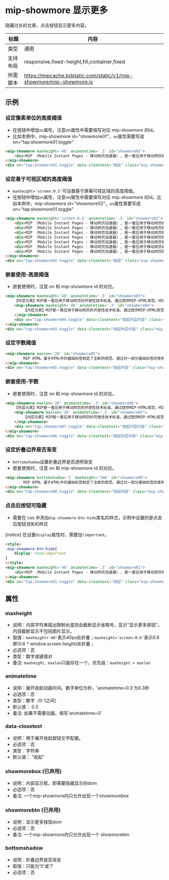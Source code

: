 # mip-showmore 显示更多

隐藏过长的文章，点击按钮显示更多内容。

标题|内容
----|----
类型|通用
支持布局|responsive,fixed-height,fill,container,fixed
所需脚本|https://mipcache.bdstatic.com/static/v1/mip-showmore/mip-showmore.js

## 示例

### 设定像素单位的高度阈值

- 在按钮中增加`on`属性，注意on属性中需要填写对应 mip-showmore 的id。
- 比如本例中，mip-showmore id="showmore01"，`on`属性需要写成on="tap:showmore01.toggle"

```html
<mip-showmore maxheight='40' animatetime='.3' id="showmore01">
    <div>MIP （Mobile Instant Pages - 移动网页加速器）, 是一套应用于移动网页的开放性技术标准。通过提供MIP-HTML规范、MIP-JS运行环境以及MIP-Cache页面缓存系统，实现移动网页加速。</div>
</mip-showmore>
<div on="tap:showmore01.toggle" data-closetext="收起" class="mip-showmore-btn">点击显示</div>
```

### 设定基于可视区域的高度阈值

- `maxheight='screen:0.5'`可设置基于屏幕可视区域的高度阈值。
- 在按钮中增加`on`属性，注意on属性中需要填写对应 mip-showmore 的id。比如本例中，mip-showmore id="showmore02"，`on`属性需要写成on="tap:showmore01.toggle"

```html
<mip-showmore maxheight='screen:0.5' animatetime='.3' id="showmore02">
    <div>MIP （Mobile Instant Pages - 移动网页加速器）, 是一套应用于移动网页的开放性技术标准。通过提供MIP-HTML规范、MIP-JS运行环境以及MIP-Cache页面缓存系统，实现移动网页加速。</div>
    <div>MIP （Mobile Instant Pages - 移动网页加速器）, 是一套应用于移动网页的开放性技术标准。通过提供MIP-HTML规范、MIP-JS运行环境以及MIP-Cache页面缓存系统，实现移动网页加速。</div>
    <div>MIP （Mobile Instant Pages - 移动网页加速器）, 是一套应用于移动网页的开放性技术标准。通过提供MIP-HTML规范、MIP-JS运行环境以及MIP-Cache页面缓存系统，实现移动网页加速。</div>
    <div>MIP （Mobile Instant Pages - 移动网页加速器）, 是一套应用于移动网页的开放性技术标准。通过提供MIP-HTML规范、MIP-JS运行环境以及MIP-Cache页面缓存系统，实现移动网页加速。</div>
    <div>MIP （Mobile Instant Pages - 移动网页加速器）, 是一套应用于移动网页的开放性技术标准。通过提供MIP-HTML规范、MIP-JS运行环境以及MIP-Cache页面缓存系统，实现移动网页加速。</div>
    <div>MIP （Mobile Instant Pages - 移动网页加速器）, 是一套应用于移动网页的开放性技术标准。通过提供MIP-HTML规范、MIP-JS运行环境以及MIP-Cache页面缓存系统，实现移动网页加速。</div>
    <div>MIP （Mobile Instant Pages - 移动网页加速器）, 是一套应用于移动网页的开放性技术标准。通过提供MIP-HTML规范、MIP-JS运行环境以及MIP-Cache页面缓存系统，实现移动网页加速。</div>
</mip-showmore>
<div on="tap:showmore02.toggle" data-closetext="收起" class="mip-showmore-btn">点击显示</div>
```

### 嵌套使用-高度阈值

- 嵌套使用时，注意 on 和 mip-showmore id 的对应。

```html
<mip-showmore maxheight='40' animatetime='.3' id="showmore03">
    【外层元素】MIP是一套应用于移动网页的开放性技术标准。通过提供MIP-HTML规范、MIP-JS运行环境以及MIP-Cache页面缓存系统，实现移动网页加速。MIP是一套应用于移动网页的开放性技术标准。通过提供MIP-HTML规范、MIP-JS运行环境以及MIP-Cache页面缓存系统，实现移动网页加速。
    <mip-showmore maxheight='40' animatetime='.3' id="showmore04">
        【内层元素】MIP是一套应用于移动网页的开放性技术标准。通过提供MIP-HTML规范、MIP-JS运行环境以及MIP-Cache页面缓存系统，实现移动网页加速。MIP是一套应用于移动网页的开放性技术标准。通过提供MIP-HTML规范、MIP-JS运行环境以及MIP-Cache页面缓存系统，实现移动网页加速。
    </mip-showmore>
    <div on="tap:showmore04.toggle" data-closetext="收起内层内容" class="mip-showmore-btn">点击显示内层</div>
</mip-showmore>
<div on="tap:showmore03.toggle" data-closetext="收起外层内容" class="mip-showmore-btn">点击显示外层</div>
```

### 设定字数阈值

```html
<mip-showmore maxlen='20' id="showmore05">
        MIP HTML 基于HTML中的基础标签制定了全新的规范，通过对一部分基础标签的使用限制或功能扩展，使HTML能够展现更加丰富的内容；MIP JS 可以保证 MIP HTML 页面的快速渲染；MIP Cache 用于实现MIP页面的高速缓存，从而进一步提高页面性能。
</mip-showmore>
<div on="tap:showmore05.toggle" data-closetext="收起内容" class="mip-showmore-btn">点击显示</div>
```

### 嵌套使用-字数

- 嵌套使用时，注意 on 和 mip-showmore id 的对应。

```html
<mip-showmore maxlen='20' animatetime='.3' id="showmore06">
    【外层元素】MIP是一套应用于移动网页的开放性技术标准。通过提供MIP-HTML规范、MIP-JS运行环境以及MIP-Cache页面缓存系统，实现移动网页加速。MIP是一套应用于移动网页的开放性技术标准。通过提供MIP-HTML规范、MIP-JS运行环境以及MIP-Cache页面缓存系统，实现移动网页加速。
    <mip-showmore maxlen='20' animatetime='.3' id="showmore07">
        【内层元素】MIP是一套应用于移动网页的开放性技术标准。通过提供MIP-HTML规范、MIP-JS运行环境以及MIP-Cache页面缓存系统，实现移动网页加速。MIP是一套应用于移动网页的开放性技术标准。通过提供MIP-HTML规范、MIP-JS运行环境以及MIP-Cache页面缓存系统，实现移动网页加速。
    </mip-showmore>
    <div on="tap:showmore07.toggle" data-closetext="收起内层内容" class="mip-showmore-btn">点击显示内层</div>
</mip-showmore>
<div on="tap:showmore06.toggle" data-closetext="收起外层内容" class="mip-showmore-btn">点击显示外层</div>
```

### 设定折叠边界是否渐变

- `bottomshadow`设置折叠边界是否透明渐变
- 嵌套使用时，注意 on 和 mip-showmore id 的对应。

```html
<mip-showmore bottomshadow='1' maxheight='100' id="showmore08">
        MIP HTML 基于HTML中的基础标签制定了全新的规范，通过对一部分基础标签的使用限制或功能扩展，使HTML能够展现更加丰富的内容；MIP JS 可以保证 MIP HTML 页面的快速渲染；MIP Cache 用于实现MIP页面的高速缓存，从而进一步提高页面性能。MIP HTML 基于HTML中的基础标签制定了全新的规范，通过对一部分基础标签的使用限制或功能扩展，使HTML能够展现更加丰富的内容；MIP JS 可以保证 MIP HTML 页面的快速渲染；MIP Cache 用于实现MIP页面的高速缓存，从而进一步提高页面性能。
</mip-showmore>
<div on="tap:showmore08.toggle" data-closetext="收起内容" class="mip-showmore-btn">点击显示</div>
```

### 点击后按钮可隐藏

- 需要在 css 中添加`mip-showmore-btn-hide`类名的样式，示例中设置的是点击后按钮消失的样式

[notice] 在设置`display`属性时，需要加`!important`。

```html
<style>
.mip-showmore-btn-hide{
    display: none!important
}
</style>
<mip-showmore maxheight='40' animatetime='.3' id="showmore01">
    <div>MIP （Mobile Instant Pages - 移动网页加速器）, 是一套应用于移动网页的开放性技术标准。通过提供MIP-HTML规范、MIP-JS运行环境以及MIP-Cache页面缓存系统，实现移动网页加速。</div>
</mip-showmore>
<div on="tap:showmore01.toggle" data-closetext="收起" class="mip-showmore-btn">点击显示</div>
```

<!--
虽然如下方法已弃用，但是2017-07之前有存量。组件升级需要兼容

### 设定高度阈值-旧版已弃用
```
<mip-showmore maxheight='40' animatetime='.3'>
    <div showmorebox>
        <div>MIP （Mobile Instant Pages - 移动网页加速器）, 是一套应用于移动网页的开放性技术标准。通过提供MIP-HTML规范、MIP-JS运行环境以及MIP-Cache页面缓存系统，实现移动网页加速。</div>
    </div>
    <p showmorebtn>
        <span class="mip-showmore-btnshow mip-showmore-btn">点击显示</span>
        <span class="mip-showmore-btnhide mip-showmore-btn">收起</span>
    </p>
</mip-showmore>
```
### 设定字数阈值-旧版已弃用

```
<mip-showmore maxheight='40'>
    <div showmorebox>
        <div>MIP HTML 基于HTML中的基础标签制定了全新的规范，通过对一部分基础标签的使用限制或功能扩展，使HTML能够展现更加丰富的内容；MIP JS 可以保证 MIP HTML 页面的快速渲染；MIP Cache 用于实现MIP页面的高速缓存，从而进一步提高页面性能。</div>
    </div>
    <p showmorebtn>
        <span class="mip-showmore-btnshow mip-showmore-btn">点击显示</span>
        <span class="mip-showmore-btnhide mip-showmore-btn">收起</span>
    </p>
</mip-showmore>
```
-->

## 属性

###  maxheight

- 说明：内容字符串超出限制长度则会截断显示省略号，显示"显示更多按钮"。内容截断显示不包括图片显示。
- 取值：`maxheight='40'`表示40px处折叠；`maxheight='screen:0.6'`表示0.6屏(0.6 * window.screen.height)处折叠；
- 必选项：否       
- 类型：数字或键值对
- 备注:  `maxheight、maxlen`只能存在一个，优先级：`maxheight > maxlen`


### animatetime

- 说明：展开收起动画时间。数字单位为秒，'animatetime=0.3'为0.3秒  
- 必选项：否    
- 类型：数字（0-1之间）  
- 默认值： 0.3
- 备注: 如果不需要动画，填写'animatetime=0'  

### data-closetext

- 说明：用于展开收起按钮文字配置。
- 必选项：否   
- 类型：字符串  
- 默认值： “收起”

### showmorebox (已弃用)

- 说明：内容显示框，即需要隐藏显示的dom  
- 必选项：否  
- 备注:  一个mip-showmore内只允许出现一个showmorebox

### showmorebtn (已弃用)

- 说明：显示更多按钮dom  
- 必选项：否  
- 备注:  一个mip-showmore内只允许出现一个 showmorebtn

### bottomshadow

- 说明：折叠边界是否渐变
- 取值：只能为'0'或'1'
- 必选项：否

